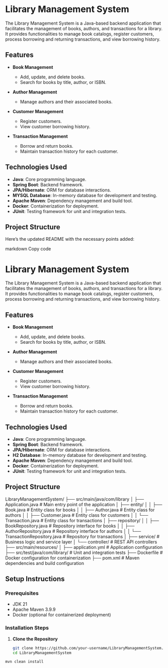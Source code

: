 # Library Management System

The Library Management System is a Java-based backend application that facilitates the management of books, authors, and transactions for a library. It provides functionalities to manage book catalogs, register customers, process borrowing and returning transactions, and view borrowing history.

## Features

- **Book Management**
  - Add, update, and delete books.
  - Search for books by title, author, or ISBN.

- **Author Management**
  - Manage authors and their associated books.

- **Customer Management**
  - Register customers.
  - View customer borrowing history.

- **Transaction Management**
  - Borrow and return books.
  - Maintain transaction history for each customer.

## Technologies Used

- **Java**: Core programming language.
- **Spring Boot**: Backend framework.
- **JPA/Hibernate**: ORM for database interactions.
- **MYSQL Database**: In-memory database for development and testing.
- **Apache Maven**: Dependency management and build tool.
- **Docker**: Containerization for deployment.
- **JUnit**: Testing framework for unit and integration tests.

## Project Structure

Here’s the updated README with the necessary points added:

markdown
Copy code
# Library Management System

The Library Management System is a Java-based backend application that facilitates the management of books, authors, and transactions for a library. It provides functionalities to manage book catalogs, register customers, process borrowing and returning transactions, and view borrowing history.

## Features

- **Book Management**
  - Add, update, and delete books.
  - Search for books by title, author, or ISBN.

- **Author Management**
  - Manage authors and their associated books.

- **Customer Management**
  - Register customers.
  - View customer borrowing history.

- **Transaction Management**
  - Borrow and return books.
  - Maintain transaction history for each customer.

## Technologies Used

- **Java**: Core programming language.
- **Spring Boot**: Backend framework.
- **JPA/Hibernate**: ORM for database interactions.
- **H2 Database**: In-memory database for development and testing.
- **Apache Maven**: Dependency management and build tool.
- **Docker**: Containerization for deployment.
- **JUnit**: Testing framework for unit and integration tests.

## Project Structure

LibraryManagementSystem/ ├── src/main/java/com/library │ ├── Application.java # Main entry point of the application │ ├── entity/ │ │ ├── Book.java # Entity class for books │ │ ├── Author.java # Entity class for authors │ │ ├── Customer.java # Entity class for customers │ │ └── Transaction.java # Entity class for transactions │ ├── repository/ │ │ ├── BookRepository.java # Repository interface for books │ │ ├── AuthorRepository.java # Repository interface for authors │ │ └── TransactionRepository.java # Repository for transactions │ ├── service/ # Business logic and service layer │ └── controller/ # REST API controllers ├── src/main/resources/ │ ├── application.yml # Application configuration ├── src/test/java/com/library/ # Unit and integration tests ├── Dockerfile # Docker configuration for containerization ├── pom.xml # Maven dependencies and build configuration

## Setup Instructions

### Prerequisites

- JDK 21
- Apache Maven 3.9.9
- Docker (optional for containerized deployment)

### Installation Steps

1. **Clone the Repository**
   ```bash
   git clone https://github.com/your-username/LibraryManagementSystem.git
   cd LibraryManagementSystem
```bash
mvn clean install

